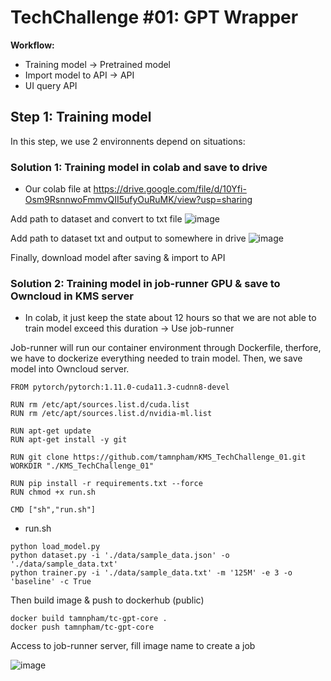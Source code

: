 # TechChallenge #01: GPT Wrapper

**Workflow:**
- Training model -> Pretrained model
- Import model to API -> API
- UI query API

## Step 1: Training model
In this step, we use 2 environnents depend on situations:

### Solution 1: Training model in colab and save to drive
- Our colab file at https://drive.google.com/file/d/10Yfi-Osm9RsnnwoFmmvQII5ufyOuRuMK/view?usp=sharing

Add path to dataset and convert to txt file
![image](https://user-images.githubusercontent.com/90249100/168620892-53818ef7-8787-4814-84f9-12d995c92447.png)

Add path to dataset txt and output to somewhere in drive
![image](https://user-images.githubusercontent.com/90249100/168622040-2619417c-cb25-44ea-9cec-b91cd47c26cc.png)

Finally, download model after saving & import to API

### Solution 2: Training model in job-runner GPU & save to Owncloud in KMS server 
- In colab, it just keep the state about 12 hours so that we are not able to train model exceed this duration -> Use job-runner

Job-runner will run our container environment through Dockerfile, therfore, we have to dockerize everything needed to train model. Then, we save model into Owncloud server.

```
FROM pytorch/pytorch:1.11.0-cuda11.3-cudnn8-devel

RUN rm /etc/apt/sources.list.d/cuda.list
RUN rm /etc/apt/sources.list.d/nvidia-ml.list

RUN apt-get update
RUN apt-get install -y git

RUN git clone https://github.com/tamnpham/KMS_TechChallenge_01.git
WORKDIR "./KMS_TechChallenge_01"

RUN pip install -r requirements.txt --force
RUN chmod +x run.sh

CMD ["sh","run.sh"]
```
- run.sh
```
python load_model.py
python dataset.py -i './data/sample_data.json' -o './data/sample_data.txt'
python trainer.py -i './data/sample_data.txt' -m '125M' -e 3 -o 'baseline' -c True
```
Then build image & push to dockerhub (public)
```
docker build tamnpham/tc-gpt-core .
docker push tamnpham/tc-gpt-core
```
Access to job-runner server, fill image name to create a job

![image](https://user-images.githubusercontent.com/90249100/168628783-5c268dab-d75e-41a2-ad6f-5f78996581ce.png)
